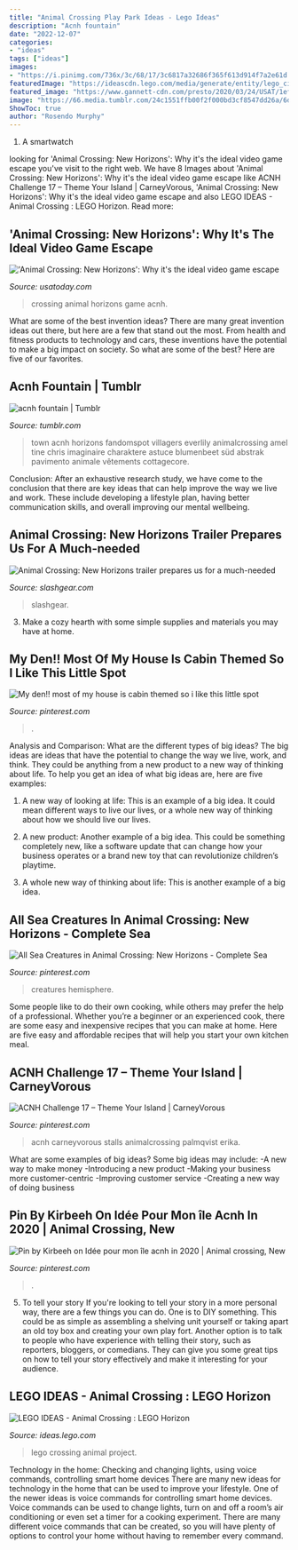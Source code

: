 ```yaml
---
title: "Animal Crossing Play Park Ideas - Lego Ideas"
description: "Acnh fountain"
date: "2022-12-07"
categories:
- "ideas"
tags: ["ideas"]
images:
- "https://i.pinimg.com/736x/3c/68/17/3c6817a32686f365f613d914f7a2e61d.jpg"
featuredImage: "https://ideascdn.lego.com/media/generate/entity/lego_ci/project/fe7cf45c-845a-471d-a473-e7c16ce6aea8/1/resize:1600:900"
featured_image: "https://www.gannett-cdn.com/presto/2020/03/24/USAT/1eff8967-91c5-4969-a103-469448854fee-ACNH.jpg?crop=1911,1075,x0,y0&amp;width=1911&amp;height=1075&amp;format=pjpg&amp;auto=webp"
image: "https://66.media.tumblr.com/24c1551ffb00f2f000bd3cf8547dd26a/6d1b33a89fb1b445-7f/s1280x1920/b2491a0d9558f9beba119ecce10f959f2d7233b0.jpg"
ShowToc: true
author: "Rosendo Murphy"
---
```



1. A smartwatch

	

		
looking for &#039;Animal Crossing: New Horizons&#039;: Why it&#039;s the ideal video game escape you've visit to the right web. We have 8 Images about &#039;Animal Crossing: New Horizons&#039;: Why it&#039;s the ideal video game escape like ACNH Challenge 17 – Theme Your Island | CarneyVorous, &#039;Animal Crossing: New Horizons&#039;: Why it&#039;s the ideal video game escape and also LEGO IDEAS - Animal Crossing : LEGO Horizon. Read more:
		
    
## &#039;Animal Crossing: New Horizons&#039;: Why It&#039;s The Ideal Video Game Escape

<img loading=lazy src="https://www.gannett-cdn.com/presto/2020/03/24/USAT/1eff8967-91c5-4969-a103-469448854fee-ACNH.jpg?crop=1911,1075,x0,y0&amp;width=1911&amp;height=1075&amp;format=pjpg&amp;auto=webp" onerror="this.onerror=null;this.src='https://tse1.mm.bing.net/th?id=OIP.wh8YyKHbSACEKYemnKZ-TwHaEK&amp;pid=15.1';" alt="&#039;Animal Crossing: New Horizons&#039;: Why it&#039;s the ideal video game escape">

_Source: usatoday.com_

>crossing animal horizons game acnh. 

	

What are some of the best invention ideas?
There are many great invention ideas out there, but here are a few that stand out the most. From health and fitness products to technology and cars, these inventions have the potential to make a big impact on society. So what are some of the best? Here are five of our favorites.

    
## Acnh Fountain | Tumblr

<img loading=lazy src="https://66.media.tumblr.com/24c1551ffb00f2f000bd3cf8547dd26a/6d1b33a89fb1b445-7f/s1280x1920/b2491a0d9558f9beba119ecce10f959f2d7233b0.jpg" onerror="this.onerror=null;this.src='https://tse1.mm.bing.net/th?id=OIP.ZmQNW2-0puEPEN7g0RW3swHaEK&amp;pid=15.1';" alt="acnh fountain | Tumblr">

_Source: tumblr.com_

>town acnh horizons fandomspot villagers everlily animalcrossing amel tine chris imaginaire charaktere astuce blumenbeet süd abstrak pavimento animale vêtements cottagecore. 

	

Conclusion:
After an exhaustive research study, we have come to the conclusion that there are key ideas that can help improve the way we live and work. These include developing a lifestyle plan, having better communication skills, and overall improving our mental wellbeing.

    
## Animal Crossing: New Horizons Trailer Prepares Us For A Much-needed

<img loading=lazy src="https://www.slashgear.com/wp-content/uploads/2020/03/Animal-Crossing-New-Horizons-town.jpg" onerror="this.onerror=null;this.src='https://tse1.mm.bing.net/th?id=OIP.8-637cs1LnvpvUl1f2jCzwHaEI&amp;pid=15.1';" alt="Animal Crossing: New Horizons trailer prepares us for a much-needed">

_Source: slashgear.com_

>slashgear. 

	

3. Make a cozy hearth with some simple supplies and materials you may have at home.

    
## My Den!! Most Of My House Is Cabin Themed So I Like This Little Spot

<img loading=lazy src="https://i.pinimg.com/736x/21/83/85/218385c5515fbb07ac86014ef64e8d7d.jpg" onerror="this.onerror=null;this.src='https://tse4.mm.bing.net/th?id=OIP.U6pRDCj8jaX_C_ahjEX3YAHaEK&amp;pid=15.1';" alt="My den!! most of my house is cabin themed so i like this little spot">

_Source: pinterest.com_

>. 

	

Analysis and Comparison: What are the different types of big ideas?
The big ideas are ideas that have the potential to change the way we live, work, and think. They could be anything from a new product to a new way of thinking about life. To help you get an idea of what big ideas are, here are five examples:
1. A new way of looking at life: This is an example of a big idea. It could mean different ways to live our lives, or a whole new way of thinking about how we should live our lives.

2. A new product: Another example of a big idea. This could be something completely new, like a software update that can change how your business operates or a brand new toy that can revolutionize children’s playtime.

3. A whole new way of thinking about life: This is another example of a big idea.

    
## All Sea Creatures In Animal Crossing: New Horizons - Complete Sea

<img loading=lazy src="https://i.pinimg.com/736x/0c/b4/9f/0cb49fb32aa6b543352c0f04896db768.jpg" onerror="this.onerror=null;this.src='https://tse2.mm.bing.net/th?id=OIP.I7m7YoVlKoH_4J8RZraBYgHaEK&amp;pid=15.1';" alt="All Sea Creatures in Animal Crossing: New Horizons - Complete Sea">

_Source: pinterest.com_

>creatures hemisphere. 

	

Some people like to do their own cooking, while others may prefer the help of a professional. Whether you’re a beginner or an experienced cook, there are some easy and inexpensive recipes that you can make at home. Here are five easy and affordable recipes that will help you start your own kitchen meal.

    
## ACNH Challenge 17 – Theme Your Island | CarneyVorous

<img loading=lazy src="https://i.pinimg.com/736x/0c/fe/8c/0cfe8c69c312c479bfa9ce752eecb0b2.jpg" onerror="this.onerror=null;this.src='https://tse2.mm.bing.net/th?id=OIP.NGbW78pGHvdzSRqGfXN-wQHaIB&amp;pid=15.1';" alt="ACNH Challenge 17 – Theme Your Island | CarneyVorous">

_Source: pinterest.com_

>acnh carneyvorous stalls animalcrossing palmqvist erika. 

	

What are some examples of big ideas?
Some big ideas may include: 
-A new way to make money 
-Introducing a new product 
-Making your business more customer-centric 
-Improving customer service 
-Creating a new way of doing business

    
## Pin By Kirbeeh On Idée Pour Mon île Acnh In 2020 | Animal Crossing, New

<img loading=lazy src="https://i.pinimg.com/736x/3c/68/17/3c6817a32686f365f613d914f7a2e61d.jpg" onerror="this.onerror=null;this.src='https://tse1.mm.bing.net/th?id=OIP.C9yi28RMt-DRVB-tum3IIAHaEK&amp;pid=15.1';" alt="Pin by Kirbeeh on Idée pour mon île acnh in 2020 | Animal crossing, New">

_Source: pinterest.com_

>. 

	

5. To tell your story
If you're looking to tell your story in a more personal way, there are a few things you can do. One is to DIY something. This could be as simple as assembling a shelving unit yourself or taking apart an old toy box and creating your own play fort. Another option is to talk to people who have experience with telling their story, such as reporters, bloggers, or comedians. They can give you some great tips on how to tell your story effectively and make it interesting for your audience.

    
## LEGO IDEAS - Animal Crossing : LEGO Horizon

<img loading=lazy src="https://ideascdn.lego.com/media/generate/entity/lego_ci/project/fe7cf45c-845a-471d-a473-e7c16ce6aea8/1/resize:1600:900" onerror="this.onerror=null;this.src='https://tse2.mm.bing.net/th?id=OIP.pZMpTkoBTf4Do0xHD2qUngHaFj&amp;pid=15.1';" alt="LEGO IDEAS - Animal Crossing : LEGO Horizon">

_Source: ideas.lego.com_

>lego crossing animal project. 

	

Technology in the home: Checking and changing lights, using voice commands, controlling smart home devices
There are many new ideas for technology in the home that can be used to improve your lifestyle. One of the newer ideas is voice commands for controlling smart home devices. Voice commands can be used to change lights, turn on and off a room’s air conditioning or even set a timer for a cooking experiment. There are many different voice commands that can be created, so you will have plenty of options to control your home without having to remember every command.


